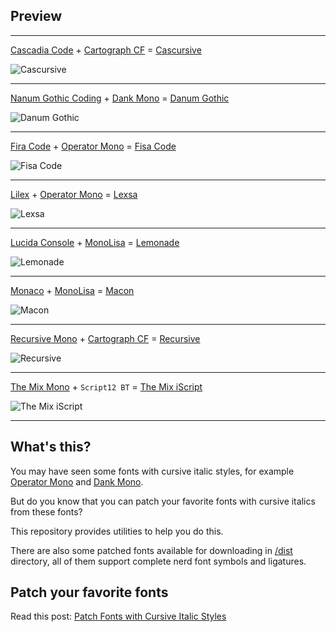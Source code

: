 ## Preview

---

[Cascadia Code](https://github.com/microsoft/cascadia-code) + [Cartograph CF](https://connary.com/cartograph.html) = [Cascursive](./dist/Cascursive)

![Cascursive](https://gitlab.com/sainnhe/img/-/raw/master/font-Cascursive.png)

---

[Nanum Gothic Coding](https://fonts.google.com/specimen/Nanum+Gothic+Coding#standard-styles) + [Dank Mono](https://philpl.gumroad.com/l/dank-mono) = [Danum Gothic](./dist/Danum%20Gothic)

![Danum Gothic](https://gitlab.com/sainnhe/img/-/raw/master/font-Danum-Gothic.png)

---

[Fira Code](https://github.com/tonsky/FiraCode) + [Operator Mono](https://www.typography.com/fonts/operator/styles) = [Fisa Code](./dist/Fisa%20Code)

![Fisa Code](https://gitlab.com/sainnhe/img/-/raw/master/font-Fisa%20Code.png)

---

[Lilex](https://github.com/mishamyrt/Lilex) + [Operator Mono](https://www.typography.com/fonts/operator/styles) = [Lexsa](./dist/Lexsa)

![Lexsa](https://gitlab.com/sainnhe/img/-/raw/master/font-Lexsa.png)

---

[Lucida Console](https://docs.microsoft.com/en-us/typography/font-list/lucida-console) + [MonoLisa](https://www.monolisa.dev) = [Lemonade](./dist/Lemonade)

![Lemonade](https://gitlab.com/sainnhe/img/-/raw/master/font-Lemonade.png)

---

[Monaco](<https://en.wikipedia.org/wiki/Monaco_(typeface)>) + [MonoLisa](https://www.monolisa.dev) = [Macon](./dist/Macon)

![Macon](https://gitlab.com/sainnhe/img/-/raw/master/font-Macon.png)

---

[Recursive Mono](https://www.recursive.design) + [Cartograph CF](https://connary.com/cartograph.html) = [Recursive](./dist/Recursive)

![Recursive](https://gitlab.com/sainnhe/img/-/raw/master/font-Recursive.png)

---

[The Mix Mono](https://www.lucasfonts.com/fonts/the-mix-mono) + `Script12 BT` = [The Mix iScript](./dist/The%20Mix%20iScript)

![The Mix iScript](https://gitlab.com/sainnhe/img/-/raw/master/font-The-Mix-iScript.png)

---

## What's this?

You may have seen some fonts with cursive italic styles, for example [Operator Mono](https://www.typography.com/fonts/operator/styles) and [Dank Mono](https://philpl.gumroad.com/l/dank-mono).

But do you know that you can patch your favorite fonts with cursive italics from these fonts?

This repository provides utilities to help you do this.

There are also some patched fonts available for downloading in [/dist](./dist) directory, all of them support complete nerd font symbols and ligatures.

## Patch your favorite fonts

Read this post: [Patch Fonts with Cursive Italic Styles](https://www.sainnhe.dev/post/patch-fonts-with-cursive-italic-styles/)
